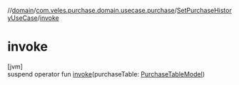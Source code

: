 //[domain](../../../index.md)/[com.veles.purchase.domain.usecase.purchase](../index.md)/[SetPurchaseHistoryUseCase](index.md)/[invoke](invoke.md)

# invoke

[jvm]\
suspend operator fun [invoke](invoke.md)(purchaseTable: [PurchaseTableModel](../../com.veles.purchase.domain.model.purchase/-purchase-table-model/index.md))
